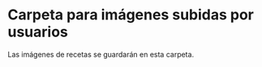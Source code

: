 # Carpeta para imágenes subidas por usuarios

Las imágenes de recetas se guardarán en esta carpeta.
